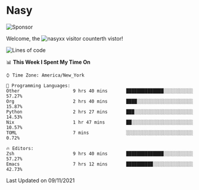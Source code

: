 # Nasy

<!--
<p align="center">
<img height="200" src="https://github-readme-stats.vercel.app/api?username=nasyxx&count_private=true&show_icons=true&theme=dracula&include_all_commits=true"/>
<img height="200" src="https://github-readme-stats.vercel.app/api/top-langs/?username=nasyxx&theme=dracula&hide=html,jupyter+notebook&count_private=true&show_icons=true"/>
</p>

  
----------------
-->

![Sponsor](https://img.shields.io/static/v1.svg?label=Sponsor&message=%E2%9D%A4&logo=GitHub&style=flat&color=pink)
 
Welcome, the ![nasyxx visitor counter](https://count.getloli.com/get/@nasyxx?theme=rule34)th vistor!
 
<!--START_SECTION:waka-->
![Lines of code](https://img.shields.io/badge/From%20Hello%20World%20I%27ve%20Written-5.4%20million%20lines%20of%20code-blue)

📊 **This Week I Spent My Time On** 

```text
⌚︎ Time Zone: America/New_York

💬 Programming Languages: 
Other                    9 hrs 40 mins       ██████████████░░░░░░░░░░░   57.27% 
Org                      2 hrs 40 mins       ████░░░░░░░░░░░░░░░░░░░░░   15.87% 
Python                   2 hrs 27 mins       ███░░░░░░░░░░░░░░░░░░░░░░   14.53% 
Nix                      1 hr 47 mins        ██░░░░░░░░░░░░░░░░░░░░░░░   10.57% 
TOML                     7 mins              ░░░░░░░░░░░░░░░░░░░░░░░░░   0.72%

🔥 Editors: 
Zsh                      9 hrs 40 mins       ██████████████░░░░░░░░░░░   57.27% 
Emacs                    7 hrs 12 mins       ██████████░░░░░░░░░░░░░░░   42.73%

```


 Last Updated on 09/11/2021
<!--END_SECTION:waka-->

<!-- ![visitors](https://visitor-badge.laobi.icu/badge?page_id=nasyxx.nasyxx) -->
